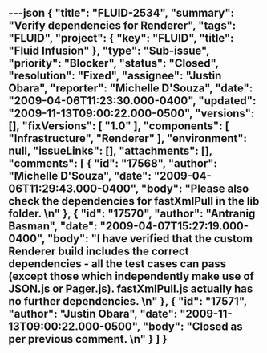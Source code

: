 ---json
{
  "title": "FLUID-2534",
  "summary": "Verify dependencies for Renderer",
  "tags": "FLUID",
  "project": {
    "key": "FLUID",
    "title": "Fluid Infusion"
  },
  "type": "Sub-issue",
  "priority": "Blocker",
  "status": "Closed",
  "resolution": "Fixed",
  "assignee": "Justin Obara",
  "reporter": "Michelle D'Souza",
  "date": "2009-04-06T11:23:30.000-0400",
  "updated": "2009-11-13T09:00:22.000-0500",
  "versions": [],
  "fixVersions": [
    "1.0"
  ],
  "components": [
    "Infrastructure",
    "Renderer"
  ],
  "environment": null,
  "issueLinks": [],
  "attachments": [],
  "comments": [
    {
      "id": "17568",
      "author": "Michelle D'Souza",
      "date": "2009-04-06T11:29:43.000-0400",
      "body": "Please also check the dependencies for fastXmlPull in the lib folder.&#x20;\n"
    },
    {
      "id": "17570",
      "author": "Antranig Basman",
      "date": "2009-04-07T15:27:19.000-0400",
      "body": "I have verified that the custom Renderer build includes the correct dependencies - all the test cases can pass (except those which independently make use of JSON.js or Pager.js). fastXmlPull.js actually has no further dependencies.&#x20;\n"
    },
    {
      "id": "17571",
      "author": "Justin Obara",
      "date": "2009-11-13T09:00:22.000-0500",
      "body": "Closed as per previous comment.&#x20;\n"
    }
  ]
}
---

        